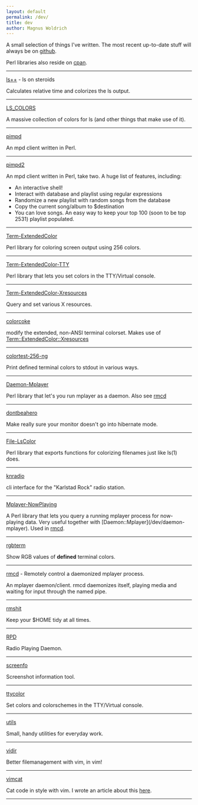 ```yaml
---
layout: default
permalink: /dev/
title: dev
author: Magnus Woldrich
---
```


A small selection of things I've written. The most recent up-to-date
stuff will always be on [github](https://github.com/trapd00r).

Perl libraries also reside on [cpan](https://metacpan.org/author/WOLDRICH).

--------

[ls++](/dev/ls++) - ls on steroids

Calculates relative time and colorizes the ls output.

--------

[LS_COLORS](/dev/LS_COLORS)

A massive collection of colors for ls (and other things that make use of it).

--------

[pimpd](/dev/pimpd/)

An mpd client written in Perl.

--------

[pimpd2](/dev/pimpd2/)

An mpd client written in Perl, take two. A huge list of features, including:

* An interactive shell!
* Interact with database and playlist using regular expressions
* Randomize a new playlist with random songs from the database
* Copy the current song/album to $destination
* You can love songs. An easy way to keep your top 100 (soon to be top
  2531) playlist populated.

----

[Term-ExtendedColor](/dev/Term-ExtendedColor/)

Perl library for coloring screen output using 256 colors.

--------

[Term-ExtendedColor-TTY](/dev/Term-ExtendedColor-TTY/)

Perl library that lets you set colors in the TTY/Virtual console.

--------

[Term-ExtendedColor-Xresources](/dev/Term-ExtendedColor-Xresources/)

Query and set various X resources.

------

[colorcoke](/dev/colorcoke)

modify the extended, non-ANSI terminal colorset.
Makes use of [Term::ExtendedColor::Xresources](/dev/term-extendedcolor-xresources)

--------

[colortest-256-ng](/dev/c256)

Print defined terminal colors to stdout in various ways.

--------

[Daemon-Mplayer](/dev/daemon-mplayer)

Perl library that let's you run mplayer as a daemon.
Also see [rmcd](/dev/rmcd)

--------

[dontbeahero](/dev/dontbeahero/)

Make really sure your monitor doesn't go into hibernate mode.

--------

[File-LsColor](/dev/file-lscolor/)

Perl library that exports functions for colorizing filenames just like
ls(1) does.

--------

[knradio](/dev/knradio/)

cli interface for the "Karlstad Rock" radio station.

--------

[Mplayer-NowPlaying](/dev/mplayer-nowplaying/)

A Perl library that lets you query a running mplayer process for now-
playing data. Very useful together with [Daemon::Mplayer](/dev/daemon-
mplayer). Used in [rmcd](/dev/rmcd).

--------


[rgbterm](/dev/rgbterm/)

Show RGB values of __defined__ terminal colors.

--------

[rmcd](/dev/rmcd/) - Remotely control a daemonized mplayer process.

An mplayer daemon/client.
rmcd daemonizes itself, playing media and waiting for input through the
named pipe.

--------

[rmshit](/dev/rmshit/)

Keep your $HOME tidy at all times.

--------

[RPD](/dev/RPD/)

Radio Playing Daemon.

--------

[screenfo](/dev/screenfo/)

Screenshot information tool.

--------

[ttycolor](/dev/ttycolor/)

Set colors and colorschemes in the TTY/Virtual console.

--------

[utils](/dev/utils)

Small, handy utilities for everyday work.

--------

[vidir](/dev/vidir/)

Better filemanagement with vim, in vim!

--------

[vimcat](/dev/vimcat/)

Cat code in style with vim. I wrote an article about this [here](../2018/11/27/use-vim-to-cat-files-in-style.html).

--------
